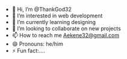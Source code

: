 - 👋 Hi, I’m @ThankGod32
- 👀 I’m interested in web development
- 🌱 I’m currently learning designing
- 💞️ I’m looking to collaborate on new projects
- 📫 How to reach me Aekene32@gmail.com
- 😄 Pronouns: he/him
- ⚡ Fun fact:....
  

<!---
ThankGod32/ThankGod32 is a ✨ special ✨ repository because its `README.md` (this file) appears on your GitHub profile.
You can click the Preview link to take a look at your changes.
--->
